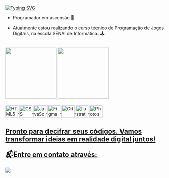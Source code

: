 <a href="https://git.io/typing-svg"><img src="https://readme-typing-svg.demolab.com?font=Fira+Code&weight=600&size=19&duration=2500&pause=10&color=F77D00&vCenter=true&repeat=false&random=false&width=435&lines=Ol%C3%A1+Mundo!%F0%9F%A4%96;Eu+sou+o+Danilo%2C+muito+prazer!%F0%9F%91%8B" alt="Typing SVG" /></a>

-  Programador em ascensão 🚀

-  Atualmente estou realizando o curso técnico de Programação de Jogos Digitais, na escola SENAI de Informática. 🕹️

<br>

<div>
  <a href="https://github.com/Dan-MK9">
  <img height="160em" src="https://github-readme-stats.vercel.app/api?username=Dan-MK9&show_icons=true&theme=dark&include_all_commits=true&count_private=true"/>
  <img height="160em" src="https://github-readme-stats.vercel.app/api/top-langs/?username=Dan-MK9&layout=compact&langs_count=7&theme=dark"/>
</div>

<div style="display: inline_block"><br>
    <img align="center" title="HTML5" height="40em" src="https://cdn.jsdelivr.net/gh/devicons/devicon@latest/icons/html5/html5-original.svg"/>
    <img align="center" title="CSS" height="40em" src="https://cdn.jsdelnet/gh/devicons/devicon@latest/icons/css3/css3-original.svg"/>
    <img align="center" title="JavaScript" height="40em" src="https://cdn.jsdelivr.net/gh/devicons/devicon@latest/icons/javascript/javascript-original.svg"/>
    <img align="center" title="Figma" height="40em" src="https://cdn.jsdelivr.net/gh/devicons/devicon@latest/icons/figma/figma-original.svg"/>
    <img align="center" title="Git" height="40em" src="https://cdn.jsdelivr.net/gh/devicons/devicon@latest/icons/git/git-original.svg"/>
    <img align="center"  title="Ilustrator" height="40em" src="https://skillicons.dev/icons?i=ai"/>
    <img align="center"  title="Photoshop" height="40em" src="https://skillicons.dev/icons?i=ps"/>
</div>

<div>
  <h2>Pronto para decifrar seus códigos. Vamos transformar ideias em realidade digital juntos!
  
 📬Entre em contato através:</h2>
  <a href="https://www.linkedin.com/in/danilo-santos-lima-1399041b2/" target="_blank"><img src="https://img.shields.io/badge/-LinkedIn-%230077B5?style=for-the-badge&logo=linkedin&logoColor=white" target="_blank"></a>
</div>
